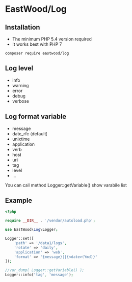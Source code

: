 # EastWood/Log


Installation
------------
- The minimum PHP 5.4 version required
- It works best with PHP 7

```
composer require eastwood/log
```

Log level
------------
- info
- warning
- error
- debug
- verbose

Log format variable
------------
- message
- date_rfc (default)
- unixtime
- application
- verb
- host
- uri
- tag
- level
- ...

You can call method Logger::getVariable() show varabile list



Example
------------

```php
<?php

require __DIR__ . '/vendor/autoload.php';

use EastWood\Log\Logger;

Logger::set([
    'path' => '/data1/logs',
    'rotate' => 'daily',
    'application' => 'web',
    'format' => '{message}||{<date>(Ymd)}'
]);

//var_dump( Logger::getVariable() );
Logger::info('tag', 'message');


```